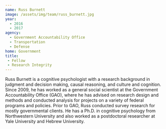 ```yaml
---
name: Russ Burnett
image: /assets/img/team/russ_burnett.jpg
year:
  - 2016
  - 2017
agency:
  - Government Accountability Office
  - Transportation
  - Defense
home: Government
title: 
 - Fellow
 - Research Integrity
---
```


Russ Burnett is a cognitive psychologist with a research background in judgment and decision making, causal reasoning, and culture and cognition. Since 2009, he has worked as a general social scientist at the Government Accountability Office (GAO), where he has advised on research design and methods and conducted analysis for projects on a variety of federal programs and policies. Prior to GAO, Russ conducted survey research for mostly governmental clients. He has a Ph.D. in cognitive psychology from Northwestern University and also worked as a postdoctoral researcher at Yale University and Hebrew University.
